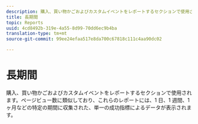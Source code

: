 ```yaml
---
description: 購入、買い物かごおよびカスタムイベントをレポートするセクションで使用されます。ページビュー数に類似しており、これらのレポートには、1 日、1 週間、1 ヶ月などの特定の期間に収集された、単一の成功指標によるデータが表示されます。
title: 長期間
topic: Reports
uuid: 4cd8492b-319e-4a55-8d99-70dd6ec9b4ba
translation-type: tm+mt
source-git-commit: 99ee24efaa517e8da700c67818c111c4aa90dc02

---
```



# 長期間

購入、買い物かごおよびカスタムイベントをレポートするセクションで使用されます。ページビュー数に類似しており、これらのレポートには、1 日、1 週間、1 ヶ月などの特定の期間に収集された、単一の成功指標によるデータが表示されます。

